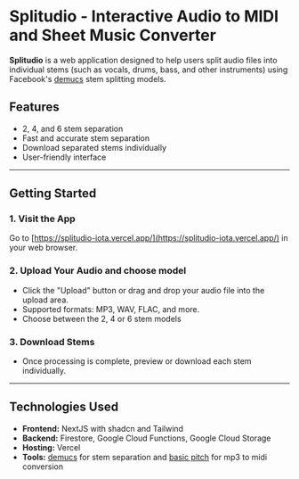 # Splitudio - Interactive Audio to MIDI and Sheet Music Converter   

**Splitudio** is a web application designed to help users split audio files into individual stems (such as vocals, drums, bass, and other instruments) using Facebook's [demucs](https://github.com/facebookresearch/demucs) stem splitting models. 

## Features

- 2, 4, and 6 stem separation
- Fast and accurate stem separation
- Download separated stems individually
- User-friendly interface

---

## Getting Started

### 1. Visit the App

Go to [https://splitudio-iota.vercel.app/](https://splitudio-iota.vercel.app/) in your web browser.

### 2. Upload Your Audio and choose model

- Click the "Upload" button or drag and drop your audio file into the upload area.
- Supported formats: MP3, WAV, FLAC, and more.
- Choose between the 2, 4 or 6 stem models

### 3. Download Stems

- Once processing is complete, preview or download each stem individually.

---

## Technologies Used

- **Frontend:** NextJS with shadcn and Tailwind
- **Backend:** Firestore, Google Cloud Functions, Google Cloud Storage
- **Hosting:** Vercel
- **Tools:** [demucs](https://github.com/facebookresearch/demucs) for stem separation and [basic pitch](https://github.com/spotify/basic-pitch) for mp3 to midi conversion
